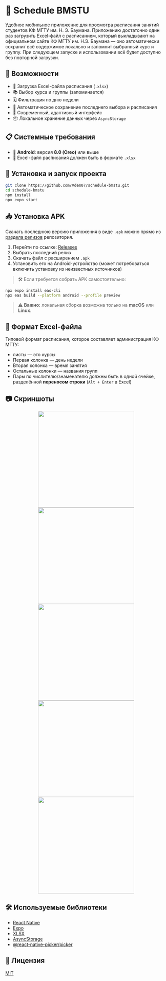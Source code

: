 
# 📘 Schedule BMSTU

Удобное мобильное приложение для просмотра расписания занятий студентов КФ МГТУ им. Н. Э. Баумана. Приложению достаточно один раз загрузить Excel-файл с расписанием, который выкладывают на официальном сайте КФ МГТУ им. Н.Э. Баумана — оно автоматически сохранит всё содержимое локально и запомнит выбранный курс и группу. При следующем запуске и использовании всё будет доступно без повторной загрузки.

## 🔧 Возможности

- 📂 Загрузка Excel-файла расписания (`.xlsx`)
- 📚 Выбор курса и группы (запоминается)
- 🗓️ Фильтрация по дню недели
- 💾 Автоматическое сохранение последнего выбора и расписания
- 📱 Современный, адаптивный интерфейс
- 📦 Локальное хранение данных через `AsyncStorage`

## 📋 Системные требования

- 📱 **Android**: версия **8.0 (Oreo)** или выше  
- 📁 Excel-файл расписания должен быть в формате `.xlsx`

## 🚀 Установка и запуск проекта

```bash
git clone https://github.com/Vdem07/schedule-bmstu.git
cd schedule-bmstu
npm install
npx expo start
```

## 📥 Установка APK

Скачать последнюю версию приложения в виде `.apk` можно прямо из [раздела релизов](https://github.com/Vdem07/shedule-bmstu/releases) репозитория.

1. Перейти по ссылке: [Releases](https://github.com/Vdem07/shedule-bmstu/releases)
2. Выбрать последний релиз
3. Скачать файл с расширением `.apk`
4. Установить его на Android-устройство (может потребоваться включить установку из неизвестных источников)

> 🛠 Если требуется собрать APK самостоятельно:

```bash
npx expo install eas-cli
npx eas build --platform android --profile preview
```

> ⚠️ **Важно:** локальная сборка возможна только на **macOS** или **Linux**.

## 📁 Формат Excel-файла

Типовой формат расписания, которое составляет администрация КФ МГТУ:
- листы — это курсы
- Первая колонка — день недели
- Вторая колонка — время занятия
- Остальные колонки — названия групп
- Пары по числителю/знаменателю должны быть в одной ячейке, разделённой **переносом строки** (`Alt + Enter` в Excel)

## 📷 Скриншоты

<p align="center">
  <img src="https://github.com/user-attachments/assets/4e4087ee-9d43-4c08-b52c-1e8d0eee838b" width="300" />
  <img src="https://github.com/user-attachments/assets/9c423ff8-3ed6-4f57-9c17-ef4811de620f" width="300" />
  <img src="https://github.com/user-attachments/assets/d2a44585-3646-4110-acad-290685ce8343" width="300" />
  <img src="https://github.com/user-attachments/assets/04354445-28b8-4879-ad84-766242d4abf9" width="300" />
  <img src="https://github.com/user-attachments/assets/e7f055eb-e039-4642-94ee-3f048c37c20e" width="300" />
</p>


## 🛠️ Используемые библиотеки

- [React Native](https://reactnative.dev/)
- [Expo](https://expo.dev/)
- [XLSX](https://www.npmjs.com/package/xlsx)
- [AsyncStorage](https://react-native-async-storage.github.io/async-storage/)
- [@react-native-picker/picker](https://github.com/react-native-picker/picker)

## 📄 Лицензия

[MIT](LICENSE)
